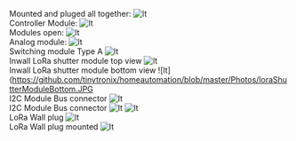Mounted and pluged all together:
![lt](https://github.com/tinytronix/homeautomation/blob/master/Photos/Schaltschrank2.JPG)
<br>Controller Module:
![lt](https://github.com/tinytronix/homeautomation/blob/master/Photos/Controller_TypA.JPG)
<br>Modules open:
![lt](https://github.com/tinytronix/homeautomation/blob/master/Photos/ModulesOpen.jpg)
<br>Analog module:
![lt](https://github.com/tinytronix/homeautomation/blob/master/Photos/Analogmodul_TypA.JPG)
<br>Switching module Type A
![lt](https://github.com/tinytronix/homeautomation/blob/master/Photos/Schaltmodul_A.JPG)
<br>Inwall LoRa shutter module top view
![lt](https://github.com/tinytronix/homeautomation/blob/master/Photos/loraShutterModuleTop.JPG)
<br>Inwall LoRa shutter module bottom view
![lt](https://github.com/tinytronix/homeautomation/blob/master/Photos/loraShutterModuleBottom.JPG
<br>I2C Module Bus connector
![lt](https://github.com/tinytronix/homeautomation/blob/master/Photos/I2CBus.JPG)
<br>I2C Module Bus connector
![lt](https://github.com/tinytronix/homeautomation/blob/master/Photos/I2CConnector.JPG)
![lt](https://github.com/tinytronix/homeautomation/blob/master/Photos/LoRa2.JPG)
<br>LoRa Wall plug
![lt](https://github.com/tinytronix/homeautomation/blob/master/Photos/loraSteckdoseInnen.JPG)
<br>LoRa Wall plug mounted
![lt](https://github.com/tinytronix/homeautomation/blob/master/Photos/loraSteckdose.JPG)

